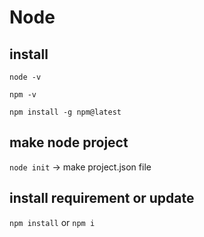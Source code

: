 # Node

## install

`node -v`

`npm -v`

`npm install -g npm@latest`

## make node project

`node init` -> make project.json file

## install requirement or update

`npm install` or `npm i`